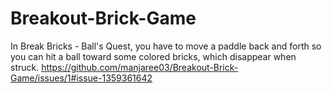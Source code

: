 # Breakout-Brick-Game
In Break Bricks - Ball's Quest, you have to move a paddle back and forth so you can hit a ball toward some colored bricks, which disappear when struck.
https://github.com/manjaree03/Breakout-Brick-Game/issues/1#issue-1359361642
